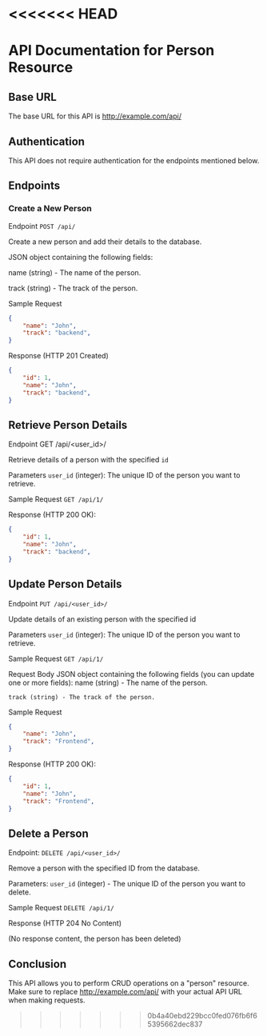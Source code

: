 <<<<<<< HEAD
=======
# API Documentation for Person Resource


## Base URL
The base URL for this API is http://example.com/api/


## Authentication
This API does not require authentication for the endpoints mentioned below.

## Endpoints

### Create a New Person
Endpoint `POST /api/`

Create a new person and add their details to the database.

JSON object containing the following fields:

name (string) - The name of the person.

track (string) - The track of the person.

Sample Request

```json
{
    "name": "John",
    "track": "backend",
}
```
Response (HTTP 201 Created)
```json
{   
    "id": 1,
    "name": "John",
    "track": "backend",
}
```

## Retrieve Person Details

Endpoint GET /api/<user_id>/

Retrieve details of a person with the specified `id`

Parameters
    `user_id` (integer): The unique ID of the person you want to retrieve.

Sample Request 
    ` GET /api/1/ `

Response (HTTP 200 OK):
```json
{   
    "id": 1,
    "name": "John",
    "track": "backend",
}
```

## Update Person Details

Endpoint `PUT /api/<user_id>/`

Update details of an existing person with the specified id

Parameters
    `user_id` (integer): The unique ID of the person you want to retrieve.

Sample Request 
    ` GET /api/1/ `

Request Body
    JSON object containing the following fields (you can update one or more fields):
    name (string) - The name of the person.

    track (string) - The track of the person.

Sample Request

```json
{
    "name": "John",
    "track": "Frontend",
}
```

Response (HTTP 200 OK):
```json
{   
    "id": 1,
    "name": "John",
    "track": "Frontend",
}
```

## Delete a Person

Endpoint: `DELETE /api/<user_id>/`

Remove a person with the specified ID from the database.

Parameters:
    `user_id` (integer) - The unique ID of the person you want to delete.

Sample Request
    `DELETE /api/1/`

Response (HTTP 204 No Content)

(No response content, the person has been deleted)


## Conclusion
This API allows you to perform CRUD operations on a "person" resource. Make sure to replace http://example.com/api/ with your actual API URL when making requests.
>>>>>>> 0b4a40ebd229bcc0fed076fb6f65395662dec837
